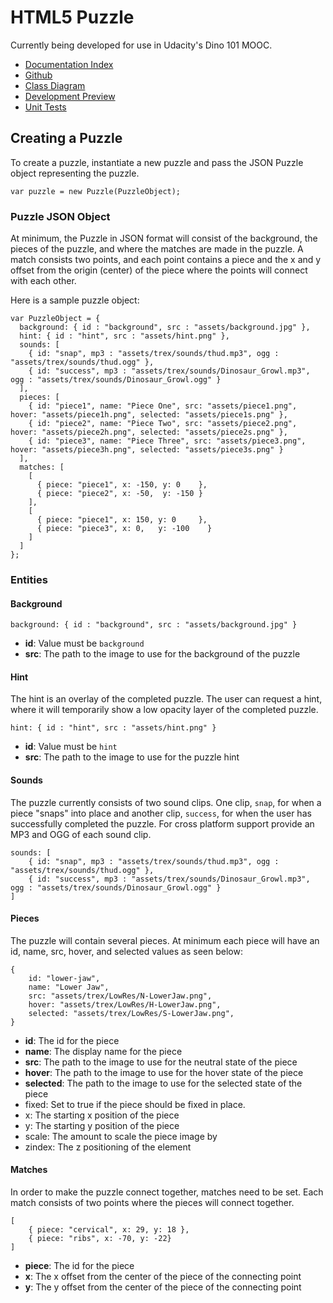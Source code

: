 # HTML5 Puzzle

Currently being developed for use in Udacity's Dino 101 MOOC.

   - [Documentation Index](http://lane.github.io/Puzzle/docs)
   - [Github](http://www.github.com/lane/Puzzle)
   - [Class Diagram](https://github.com/Lane/Puzzle/blob/master/docs/img/ClassDiagram.png)
   - [Development Preview](http://www.ualberta.ca/~lolson/puzzle/#tyrannosaurus)
   - [Unit Tests](http://lane.github.io/Puzzle/test.html)
   
## Creating a Puzzle

To create a puzzle, instantiate a new puzzle and pass the JSON Puzzle object representing the puzzle.

    var puzzle = new Puzzle(PuzzleObject);

### Puzzle JSON Object

At minimum, the Puzzle in JSON format will consist of the background, the pieces of the puzzle, and where the matches are made in the puzzle.  A match consists two points, and each point contains a piece and the x and y offset from the origin (center) of the piece where the points will connect with each other.

Here is a sample puzzle object:

	var PuzzleObject = {
	  background: { id : "background", src : "assets/background.jpg" },
	  hint: { id : "hint", src : "assets/hint.png" },
	  sounds: [
	  	{ id: "snap", mp3 : "assets/trex/sounds/thud.mp3", ogg : "assets/trex/sounds/thud.ogg" },
	  	{ id: "success", mp3 : "assets/trex/sounds/Dinosaur_Growl.mp3", ogg : "assets/trex/sounds/Dinosaur_Growl.ogg" }
	  ],
	  pieces: [
	    { id: "piece1", name: "Piece One", src: "assets/piece1.png", hover: "assets/piece1h.png", selected: "assets/piece1s.png" },
	    { id: "piece2", name: "Piece Two", src: "assets/piece2.png", hover: "assets/piece2h.png", selected: "assets/piece2s.png" },
	    { id: "piece3", name: "Piece Three", src: "assets/piece3.png", hover: "assets/piece3h.png", selected: "assets/piece3s.png" }
	  ],
	  matches: [
	    [ 
	      { piece: "piece1", x: -150, y: 0    }, 	
	      { piece: "piece2", x: -50,  y: -150 } 
	    ],
	    [ 
	      { piece: "piece1", x: 150, y: 0	  }, 	
	      { piece: "piece3", x: 0,   y: -100	} 
	    ]
	  ]
	};
    
### Entities

#### Background

	background: { id : "background", src : "assets/background.jpg" }

  - **id**: Value must be `background`
  - **src**: The path to the image to use for the background of the puzzle 

#### Hint

The hint is an overlay of the completed puzzle.  The user can request a hint, where it will temporarily show a low opacity layer of the completed puzzle.

	hint: { id : "hint", src : "assets/hint.png" }

  - **id**: Value must be `hint`
  - **src**: The path to the image to use for the puzzle hint
	
#### Sounds

The puzzle currently consists of two sound clips. One clip, `snap`, for when a piece "snaps" into place and another clip, `success`, for when the user has successfully completed the puzzle.  For cross platform support provide an MP3 and OGG of each sound clip.

	sounds: [
		{ id: "snap", mp3 : "assets/trex/sounds/thud.mp3", ogg : "assets/trex/sounds/thud.ogg" },
		{ id: "success", mp3 : "assets/trex/sounds/Dinosaur_Growl.mp3", ogg : "assets/trex/sounds/Dinosaur_Growl.ogg" }
	]
	
#### Pieces

The puzzle will contain several pieces. At minimum each piece will have an id, name, src, hover, and selected values as seen below:

	{ 
		id: "lower-jaw", 
		name: "Lower Jaw", 
		src: "assets/trex/LowRes/N-LowerJaw.png", 
		hover: "assets/trex/LowRes/H-LowerJaw.png", 
		selected: "assets/trex/LowRes/S-LowerJaw.png", 
	}
        					
  - **id**: The id for the piece
  - **name**: The display name for the piece
  - **src**: The path to the image to use for the neutral state of the piece
  - **hover**: The path to the image to use for the hover state of the piece
  - **selected**: The path to the image to use for the selected state of the piece
  - fixed: Set to true if the piece should be fixed in place.
  - x: The starting x position of the piece
  - y: The starting y position of the piece
  - scale: The amount to scale the piece image by
  - zindex: The z positioning of the element
	
#### Matches

In order to make the puzzle connect together, matches need to be set.  Each match consists of two points where the pieces will connect together.

	[ 
		{ piece: "cervical", x: 29, y: 18 }, 	
		{ piece: "ribs", x: -70, y: -22} 
	]
		        					
  - **piece**: The id for the piece
  - **x**: The x offset from the center of the piece of the connecting point
  - **y**: The y offset from the center of the piece of the connecting point
    

